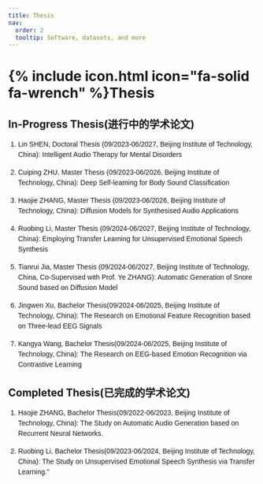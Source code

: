 ```yaml
---
title: Thesis
nav:
  order: 2
  tooltip: Software, datasets, and more
---
```


# {% include icon.html icon="fa-solid fa-wrench" %}Thesis

## In-Progress Thesis(进行中的学术论文)
<ol style="list-style-type: decimal; padding-left: 20px; font-family: Arial, sans-serif;">
  <li style="margin-bottom: 15px; line-height: 1.5;">Lin SHEN, Doctoral Thesis (09/2023-06/2027, Beijing Institute of Technology, China): Intelligent Audio Therapy for Mental Disorders</li>
  <li style="margin-bottom: 15px; line-height: 1.5;">Cuiping ZHU, Master Thesis (09/2023-06/2026, Beijing Institute of Technology, China): Deep Self-learning for Body Sound Classification</li>
  <li style="margin-bottom: 15px; line-height: 1.5;">Haojie ZHANG, Master Thesis (09/2023-06/2026, Beijing Institute of Technology, China): Diffusion Models for Synthesised Audio Applications</li>
  <li style="margin-bottom: 15px; line-height: 1.5;">Ruobing Li, Master Thesis (09/2024-06/2027, Beijing Institute of Technology, China): Employing Transfer Learning for Unsupervised Emotional Speech Synthesis</li>
  <li style="margin-bottom: 15px; line-height: 1.5;">Tianrui Jia, Master Thesis (09/2024-06/2027, Beijing Institute of Technology, China, Co-Supervised with Prof. Ye ZHANG): Automatic Generation of Snore Sound based on Diffusion Model</li>
  <li style="margin-bottom: 15px; line-height: 1.5;">Jingwen Xu, Bachelor Thesis(09/2024-06/2025, Beijing Institute of Technology, China): The Research on Emotional Feature Recognition based on Three-lead EEG Signals</li>
  <li style="margin-bottom: 15px; line-height: 1.5;">Kangya Wang, Bachelor Thesis(09/2024-06/2025, Beijing Institute of Technology, China): The Research on EEG-based Emotion Recognition via Contrastive Learning</li>
</ol>

## Completed Thesis(已完成的学术论文)
<ol style="list-style-type: decimal; padding-left: 20px; font-family: Arial, sans-serif;">
  <li style="margin-bottom: 15px; line-height: 1.5;">Haojie ZHANG, Bachelor Thesis(09/2022-06/2023, Beijing Institute of Technology, China): The Study on Automatic Audio Generation based on Recurrent Neural Networks.</li>
  <li style="margin-bottom: 15px; line-height: 1.5;">Ruobing Li, Bachelor Thesis(09/2023-06/2024, Beijing Institute of Technology, China): The Study on Unsupervised Emotional Speech Synthesis via Transfer Learning."</li>
</ol>
